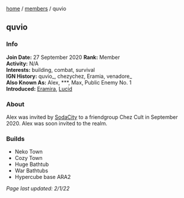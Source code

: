 [home](/) / [members](/members) / quvio

## quvio

### Info
**Join Date:** 27 September 2020 
**Rank:** Member    
**Activity:** N/A  
**Interests:** building, combat, survival   
**IGN History:** quvio_, chezychez, Eramia, venadore_  
**Also Known As:** Alex, \*\*\*, Max, Public Enemy No. 1  
**Introduced:** [Eramira](eramira), [Lucid](justin)  

### About
Alex was invited by [SodaCity](sodacity) to a friendgroup Chez Cult in September 2020. Alex was soon invited to the realm.

### Builds
- Neko Town
- Cozy Town
- Huge Bathtub
- War Bathtubs
- Hypercube base ARA2



*Page last updated: 2/1/22*
